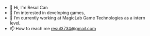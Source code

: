 - 👋 Hi, I’m Resul Can
- 👀 I’m interested in developing games,
- 🌱 I’m currently working at MagicLab Game Technologies as a intern level.
- 📫 How to reach me resul3734@gmail.com

<!---
calzoness/calzoness is a ✨ special ✨ repository because its `README.md` (this file) appears on your GitHub profile.
You can click the Preview link to take a look at your changes.
--->
